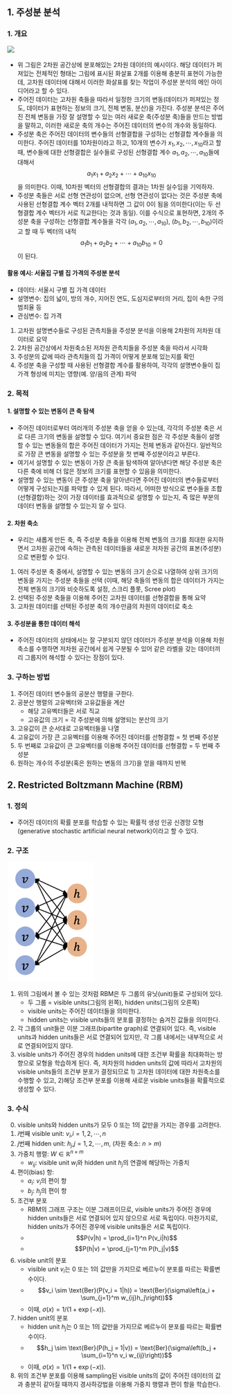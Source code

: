 ## 1. 주성분 분석 

### 1. 개요

<img src="https://upload.wikimedia.org/wikipedia/commons/1/15/GaussianScatterPCA.png" width="400">

- 위 그림은 2차원 공간상에 분포해있는 2차원 데이터의 예시이다. 해당 데이터가 퍼져있는 전체적인 형태는 그림에 표시된 화살표 2개를 이용해 충분히 표현이 가능한데, 고차원 데이터에 대해서 이러한 화살표를 찾는 작업이 주성분 분석의 메인 아이디어라고 할 수 있다.
- 주어진 데이터는 고차원 축들을 따라서 일정한 크기의 변동(데이터가 퍼져있는 정도, 데이터가 표현하는 정보의 크기, 전체 변동, 분산)을 가진다. 주성분 분석은 주어진 전체 변동을 가장 잘 설명할 수 있는 여러 새로운 축(주성분 축)들을 만드는 방법을 말하고, 이러한 새로운 축의 개수는 주어진 데이터의 변수의 개수와 동일하다.
- 주성분 축은 주어진 데이터의 변수들의 선형결합을 구성하는 선형결합 계수들을 의미한다. 주어진 데이터를 10차원이라고 하고, 10개의 변수가 $x_1, x_2, \cdots, x_{10}$라고 할 때, 변수들에 대한 선형결합은 실수들로 구성된 선형결합 계수 $a_1, a_2, \cdots, a_{10}$들에 대해서 $$a_1x_1 + a_2x_2 + \cdots + a_{10}x_{10}$$을 의미한다. 이때, 10차원 벡터의 선형결합의 결과는 1차원 실수임을 기억하자.
- 주성분 축들은 서로 선형 연관성이 없으며, 선형 연관성이 없다는 것은 주성분 축에 사용된 선형결합 계수 벡터 2개를 내적하면 그 값이 0이 됨을 의미한다(이는 두 선형결합 계수 벡터가 서로 직교한다는 것과 동일). 이를 수식으로 표현하면, 2개의 주성분 축을 구성하는 선형결합 계수들을 각각 $(a_1, a_2, \cdots, a_{10})$, $(b_1, b_2, \cdots, b_{10})$이라고 할 때 두 벡터의 내적 $$a_1b_1 + a_2b_2 + \cdots + a_{10}b_{10} = 0$$이 된다.

#### 활용 예시: 서울집 구별 집 가격의 주성분 분석
- 데이터: 서울시 구별 집 가격 데이터
- 설명변수: 집의 넓이, 방의 개수, 지어진 연도, 도심지로부터의 거리, 집이 속한 구의 범죄율 등
- 관심변수: 집 가격

1. 고차원 설명변수들로 구성된 관측치들을 주성분 분석을 이용해 2차원의 저차원 데이터로 요약
2. 2차원 공간상에서 차원축소된 저차원 관측치들을 주성분 축을 따라서 시각화
3. 주성분의 값에 따라 관측치들의 집 가격이 어떻게 분포해 있는지를 확인
4. 주성분 축을 구성할 때 사용된 선형결합 계수를 활용하여, 각각의 설명변수들이 집 가격 형성에 미치는 영향(예. 양/음의 관계) 파악

### 2. 목적

#### 1. 설명할 수 있는 변동이 큰 축 탐색
- 주어진 데이터로부터 여러개의 주성분 축을 얻을 수 있는데, 각각의 주성분 축은 서로 다른 크기의 변동을 설명할 수 있다. 여기서 중요한 점은 각 주성분 축들이 설명할 수 있는 변동들의 합은 주어진 데이터가 가지는 전체 변동과 같아진다. 일반적으로 가장 큰 변동을 설명할 수 있는 주성분을 첫 번째 주성분이라고 부른다.
- 여기서 설명할 수 있는 변동이 가장 큰 축을 탐색하여 알아낸다면 해당 주성분 축은 다른 축에 비해 더 많은 정보의 크기를 표현할 수 있음을 의미한다. 
- 설명할 수 있는 변동이 큰 주성분 축을 알아낸다면 주어진 데이터의 변수들로부터 어떻게 구성되는지를 파악할 수 있게 된다. 따라서, 어떠한 방식으로 변수들을 조합(선형결합)하는 것이 가장 데이터를 효과적으로 설명할 수 있는지, 즉 많은 부분의 데이터 변동을 설명할 수 있는지 알 수 있다.

#### 2. 차원 축소
- 우리는 새롭게 만든 축, 즉 주성분 축들을 이용해 전체 변동의 크기를 최대한 유지하면서 고차원 공간에 속하는 관측된 데이터들을 새로운 저차원 공간의 표본(주성분)으로 변환할 수 있다. 

1. 여러 주성분 축 중에서, 설명할 수 있는 변동의 크기 순으로 나열하여 상위 크기의 변동을 가지는 주성분 축들을 선택 (이때, 해당 축들의 변동의 합은 데이터가 가지는 전체 변동의 크기와 비슷하도록 설정, 스크리 플롯, Scree plot)
2. 선택된 주성분 축들을 이용해 주어진 고차원 데이터를 선형결합을 통해 요약
3. 고차원 데이터를 선택된 주성분 축의 개수만큼의 차원의 데이터로 축소

#### 3. 주성분을 통한 데이터 해석
- 주어진 데이터의 상태에서는 잘 구분되지 않던 데이터가 주성분 분석을 이용해 차원축소를 수행하면 저차원 공간에서 쉽게 구분될 수 있어 같은 라벨을 갖는 데이터끼리 그룹지어 해석할 수 있다는 장점이 있다.

### 3. 구하는 방법
1. 주어진 데이터 변수들의 공분산 행렬을 구한다.
2. 공분산 행렬의 고유벡터와 고유값들을 계산 
   - 해당 고유벡터들은 서로 직교
   - 고유값의 크기 = 각 주성분에 의해 설명되는 분산의 크기
3. 고유값이 큰 순서대로 고유벡터들을 나열
4. 고유값이 가장 큰 고유벡터를 이용해 주어진 데이터를 선형결합 = 첫 번째 주성분
5. 두 번째로 고유값이 큰 고유벡터를 이용해 주어진 데이터를 선형결합 = 두 번째 주성분
6. 원하는 개수의 주성분(혹은 원하는 변동의 크기)을 얻을 때까지 반복

## 2. Restricted Boltzmann Machine (RBM)

### 1. 정의
- 주어진 데이터의 확률 분포를 학습할 수 있는 확률적 생성 인공 신경망 모형(generative stochastic artificial neural network)이라고 할 수 있다.

### 2. 구조
<img src="https://github.com/an-seunghwan/archive/blob/main/assets/rbm.png?raw=true" width="200">

1. 위의 그림에서 볼 수 있는 것처럼 RBM은 두 그룹의 유닛(unit)들로 구성되어 있다. 
    - 두 그룹 = visible units(그림의 왼쪽), hidden units(그림의 오른쪽)
    - visible units는 주어진 데이터들을 의미한다.
    - hidden units는 visible units들의 분포를 결정하는 숨겨진 값들을 의미한다. 
2. 각 그룹의 unit들은 이분 그래프(bipartite graph)로 연결되어 있다. 즉, visible units과 hidden units들은 서로 연결되어 있지만, 각 그룹 내에서는 내부적으로 서로 연결되어있지 않다.
3. visible units가 주어진 경우의 hidden units에 대한 조건부 확률을 최대화하는 방향으로 모형을 학습하게 된다. 즉, 저차원의 hidden units의 값에 따라서 고차원의 visible units들의 조건부 분포가 결정되므로 1) 고차원 데이터에 대한 차원축소를 수행할 수 있고, 2)해당 조건부 분포를 이용해 새로운 visible units들을 확률적으로 생성할 수 있다.

### 3. 수식
0. visible units와 hidden units가 모두 0 또는 1의 값만을 가지는 경우를 고려한다.
1. $i$번째 visible unit: $v_i$,$i=1,2,\cdots,n$
2. $j$번째 hidden unit: $h_j$,$j=1,2,\cdots,m$, (차원 축소: $n > m$)
3. 가중치 행렬: $W \in \mathbb{R}^{n \times m}$
    - $w_{ij}$: visible unit $w_i$와 hidden unit $h_j$의 연결에 해당하는 가중치
4. 편이(bias) 항:
    - $a_i$: $v_i$의 편이 항
    - $b_j$: $h_j$의 편이 항
5. 조건부 분포
    - RBM의 그래프 구조는 이분 그래프이므로, visible units가 주어진 경우에 hidden units들은 서로 연결되어 있지 않으므로 서로 독립이다. 마찬가지로, hidden units가 주어진 경우에 visible units들은 서로 독립이다.
    - $$P(v|h) = \prod_{i=1}^n P(v_i|h)$$
    - $$P(h|v) = \prod_{j=1}^m P(h_j|v)$$
6. visible unit의 분포
    - visible unit $v_i$는 0 또는 1의 값만을 가지므로 베르누이 분포를 따르는 확률변수이다.
    - $$v_i \sim \text{Ber}(P(v_i = 1|h)) = \text{Ber}(\sigma\left(a_i + \sum_{j=1}^m w_{ij}h_j\right))$$
    - 이때, $\sigma(x) = 1/(1 + \exp(-x))$.
7. hidden unit의 분포
    - hidden unit $h_j$는 0 또는 1의 값만을 가지므로 베르누이 분포를 따르는 확률변수이다.
    - $$h_j \sim \text{Ber}(P(h_j = 1|v)) = \text{Ber}(\sigma\left(b_j + \sum_{i=1}^n v_i w_{ij}\right))$$
    - 이때, $\sigma(x) = 1/(1 + \exp(-x))$.
8. 위의 조건부 분포를 이용해 sampling된 visible units의 값이 주어진 데이터의 값과 충분히 같아질 때까지 경사하강법을 이용해 가중치 행렬과 편이 항을 학습한다.